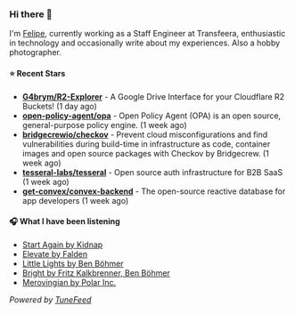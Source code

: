 ### Hi there 👋

I'm [Felipe](https://felipevm.com), currently working as a Staff Engineer at Transfeera, enthusiastic in technology and occasionally write about my experiences. Also a hobby photographer.

#### ⭐ Recent Stars
- **[G4brym/R2-Explorer](https://github.com/G4brym/R2-Explorer)** - A Google Drive Interface for your Cloudflare R2 Buckets! (1 day ago)
- **[open-policy-agent/opa](https://github.com/open-policy-agent/opa)** - Open Policy Agent (OPA) is an open source, general-purpose policy engine. (1 week ago)
- **[bridgecrewio/checkov](https://github.com/bridgecrewio/checkov)** - Prevent cloud misconfigurations and find vulnerabilities during build-time in infrastructure as code, container images and open source packages with Checkov by Bridgecrew. (1 week ago)
- **[tesseral-labs/tesseral](https://github.com/tesseral-labs/tesseral)** - Open source auth infrastructure for B2B SaaS (1 week ago)
- **[get-convex/convex-backend](https://github.com/get-convex/convex-backend)** - The open-source reactive database for app developers (1 week ago)

#### 🎧 What I have been listening
- [Start Again by Kidnap](https://open.spotify.com/track/56s8emjdpq3KjecMlyIBkb)
- [Elevate by Falden](https://open.spotify.com/track/5FTdhMWmuhEu0JTzkAo8ok)
- [Little Lights by Ben Böhmer](https://open.spotify.com/track/7hlx1OTcfNTO7HKzrLiIyK)
- [Bright by Fritz Kalkbrenner, Ben Böhmer](https://open.spotify.com/track/20iMJHbtjyvAbCial6GE12)
- [Merovingian by Polar Inc.](https://open.spotify.com/track/4eRYKgTgrtQRHfivf67Ta8)

_Powered by [TuneFeed](https://tunefeed.app?ref=github.com)_
